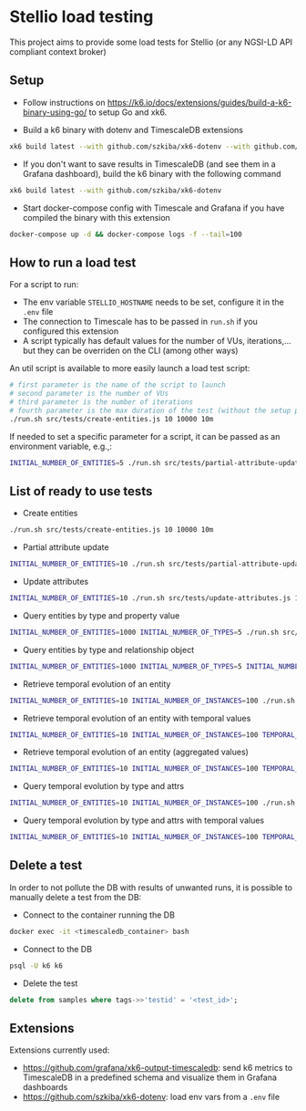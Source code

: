 # Stellio load testing

This project aims to provide some load tests for Stellio (or any NGSI-LD API compliant context broker)

## Setup

* Follow instructions on https://k6.io/docs/extensions/guides/build-a-k6-binary-using-go/ to setup Go and xk6.

* Build a k6 binary with dotenv and TimescaleDB extensions

```sh
xk6 build latest --with github.com/szkiba/xk6-dotenv --with github.com/grafana/xk6-output-timescaledb
```

* If you don't want to save results in TimescaleDB (and see them in a Grafana dashboard), build the k6 binary
  with the following command

```sh
xk6 build latest --with github.com/szkiba/xk6-dotenv
```

* Start docker-compose config with Timescale and Grafana if you have compiled the binary with this extension

```sh
docker-compose up -d && docker-compose logs -f --tail=100
```

## How to run a load test

For a script to run:

* The env variable `STELLIO_HOSTNAME` needs to be set, configure it in the `.env` file
* The connection to Timescale has to be passed in `run.sh` if you configured this extension
* A script typically has default values for the number of VUs, iterations,... but they can be overriden on the CLI (among other ways)

An util script is available to more easily launch a load test script:

```sh
# first parameter is the name of the script to launch
# second parameter is the number of VUs
# third parameter is the number of iterations
# fourth parameter is the max duration of the test (without the setup phase)
./run.sh src/tests/create-entities.js 10 10000 10m
```

If needed to set a specific parameter for a script, it can be passed as an environment variable, e.g.,:

```sh
INITIAL_NUMBER_OF_ENTITIES=5 ./run.sh src/tests/partial-attribute-update-entities.js 10 10000 10m
```

## List of ready to use tests

* Create entities

```sh
./run.sh src/tests/create-entities.js 10 10000 10m
```

* Partial attribute update

```sh
INITIAL_NUMBER_OF_ENTITIES=10 ./run.sh src/tests/partial-attribute-update-entities.js 10 10000 10m
```

* Update attributes

```sh
INITIAL_NUMBER_OF_ENTITIES=10 ./run.sh src/tests/update-attributes.js 10 10000 10m
```

* Query entities by type and property value

```sh
INITIAL_NUMBER_OF_ENTITIES=1000 INITIAL_NUMBER_OF_TYPES=5 ./run.sh src/tests/query-entities-by-type-and-property-value.js 10 10000 15m
```

* Query entities by type and relationship object

```sh
INITIAL_NUMBER_OF_ENTITIES=1000 INITIAL_NUMBER_OF_TYPES=5 INITIAL_NUMBER_OF_RELATIONSHIPS=10 ./run.sh src/tests/query-entities-by-type-and-relationship-object.js 10 10000 15m
```

* Retrieve temporal evolution of an entity

```sh
INITIAL_NUMBER_OF_ENTITIES=10 INITIAL_NUMBER_OF_INSTANCES=100 ./run.sh src/tests/retrieve-temporal-evolution-of-an-entity.js 10 10000 30m
```

* Retrieve temporal evolution of an entity with temporal values

```sh
INITIAL_NUMBER_OF_ENTITIES=10 INITIAL_NUMBER_OF_INSTANCES=100 TEMPORAL_REPRESENTATION=temporal ./run.sh src/tests/retrieve-temporal-evolution-of-an-entity.js 10 10000 30m
```

* Retrieve temporal evolution of an entity (aggregated values)

```sh
INITIAL_NUMBER_OF_ENTITIES=10 INITIAL_NUMBER_OF_INSTANCES=100 TEMPORAL_REPRESENTATION=aggregated ./run.sh src/tests/retrieve-temporal-evolution-of-an-entity.js 10 10000 30m
```

* Query temporal evolution by type and attrs

```sh
INITIAL_NUMBER_OF_ENTITIES=10 INITIAL_NUMBER_OF_INSTANCES=100 ./run.sh src/tests/query-temporal-evolution-by-type-and-attrs.js 10 10000 15m
```

* Query temporal evolution by type and attrs with temporal values

```sh
INITIAL_NUMBER_OF_ENTITIES=10 INITIAL_NUMBER_OF_INSTANCES=100 TEMPORAL_REPRESENTATION=temporal ./run.sh src/tests/query-temporal-evolution-by-type-and-attrs.js 10 10000 15m
```

## Delete a test

In order to not pollute the DB with results of unwanted runs, it is possible to manually delete a test from the DB:

* Connect to the container running the DB

```sh
docker exec -it <timescaledb_container> bash
```

* Connect to the DB

```sh
psql -U k6 k6
```

* Delete the test

```sql
delete from samples where tags->>'testid' = '<test_id>';
```

## Extensions

Extensions currently used:

* https://github.com/grafana/xk6-output-timescaledb: send k6 metrics to TimescaleDB in a predefined schema and visualize them in Grafana dashboards
* https://github.com/szkiba/xk6-dotenv: load env vars from a `.env` file
